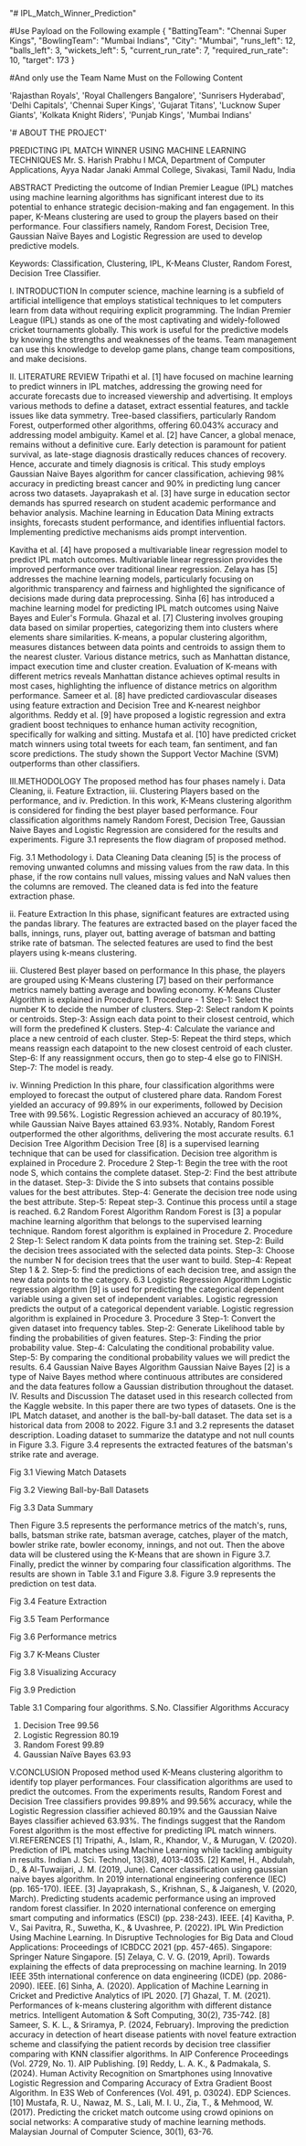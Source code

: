 "# IPL_Match_Winner_Prediction" 





#Use Payload on the Following example
{
    "BattingTeam": "Chennai Super Kings",
    "BowlingTeam": "Mumbai Indians",
    "City": "Mumbai",
    "runs_left": 12,
    "balls_left": 3,
    "wickets_left": 5,
    "current_run_rate": 7,
    "required_run_rate": 10,
    "target": 173
}


#And only use the Team Name Must on the Following Content

'Rajasthan Royals',
'Royal Challengers Bangalore',
'Sunrisers Hyderabad',
'Delhi Capitals',
'Chennai Super Kings',
'Gujarat Titans',
'Lucknow Super Giants',
'Kolkata Knight Riders',
'Punjab Kings',
'Mumbai Indians'








'# ABOUT THE PROJECT'


PREDICTING IPL MATCH WINNER USING MACHINE LEARNING TECHNIQUES
Mr. S. Harish Prabhu
I MCA,
Department of Computer Applications, 
Ayya Nadar Janaki Ammal College,
Sivakasi, Tamil Nadu, India	



ABSTRACT
Predicting the outcome of Indian Premier League (IPL) matches using machine learning algorithms has significant interest due to its potential to enhance strategic decision-making and fan engagement. In this paper, K-Means clustering are used to group the players based on their performance. Four classifiers namely, Random Forest, Decision Tree, Gaussian Naïve Bayes and Logistic Regression are used to develop predictive models. 

Keywords: Classification, Clustering, IPL, K-Means Cluster, Random Forest, Decision Tree Classifier.

I. INTRODUCTION
In computer science, machine learning is a subfield of artificial intelligence that employs statistical techniques to let computers learn from data without requiring explicit programming. The Indian Premier League (IPL) stands as one of the most captivating and widely-followed cricket tournaments globally. This work is useful for the predictive models by knowing the strengths and weaknesses of the teams. Team management can use this knowledge to develop game plans, change team compositions, and make decisions.

II. LITERATURE REVIEW
Tripathi et al. [1] have focused on machine learning to predict winners in IPL matches, addressing the growing need for accurate forecasts due to increased viewership and advertising. It employs various methods to define a dataset, extract essential features, and tackle issues like data symmetry. Tree-based classifiers, particularly Random Forest, outperformed other algorithms, offering 60.043% accuracy and addressing model ambiguity. Kamel et al. [2] have Cancer, a global menace, remains without a definitive cure. Early detection is paramount for patient survival, as late-stage diagnosis drastically reduces chances of recovery. Hence, accurate and timely diagnosis is critical. This study employs Gaussian Naive Bayes algorithm for cancer classification, achieving 98% accuracy in predicting breast cancer and 90% in predicting lung cancer across two datasets. Jayaprakash et al. [3] have surge in education sector demands has spurred research on student academic performance and behavior analysis. Machine learning in Education Data Mining extracts insights, forecasts student performance, and identifies influential factors. Implementing predictive mechanisms aids prompt intervention. 

Kavitha et al. [4] have proposed a multivariable linear regression model to predict IPL match outcomes. Multivariable linear regression provides the improved performance over traditional linear regression. Zelaya has [5] addresses the machine learning models, particularly focusing on algorithmic transparency and fairness and highlighted the significance of decisions made during data preprocessing. Sinha [6] has introduced a machine learning model for predicting IPL match outcomes using Naive Bayes and Euler's Formula. 
Ghazal et al. [7] Clustering involves grouping data based on similar properties, categorizing them into clusters where elements share similarities. K-means, a popular clustering algorithm, measures distances between data points and centroids to assign them to the nearest cluster. Various distance metrics, such as Manhattan distance, impact execution time and cluster creation. Evaluation of K-means with different metrics reveals Manhattan distance achieves optimal results in most cases, highlighting the influence of distance metrics on algorithm performance. 
Sameer et al. [8] have predicted cardiovascular diseases using feature extraction and Decision Tree and K-nearest neighbor algorithms. Reddy et al. [9] have proposed a logistic regression and extra gradient boost techniques to enhance human activity recognition, specifically for walking and sitting. Mustafa et al. [10] have predicted cricket match winners using total tweets for each team, fan sentiment, and fan score predictions. The study shown the Support Vector Machine (SVM) outperforms than other classifiers.

III.METHODOLOGY
The proposed method has four phases namely i. Data Cleaning, ii. Feature Extraction, iii. Clustering Players based on the performance, and iv. Prediction. In this work, K-Means clustering algorithm is considered for finding the best player based performance. Four classification algorithms namely Random Forest, Decision Tree, Gaussian Naive Bayes and Logistic Regression are considered for the results and experiments. Figure 3.1 represents the flow diagram of proposed method. 








Fig. 3.1 Methodology
i. Data Cleaning
Data cleaning [5] is the process of removing unwanted columns and missing values from the raw data. In this phase, if the row contains null values, missing values and NaN values then the columns are removed. The cleaned data is fed into the feature extraction phase. 

ii. Feature Extraction
In this phase, significant features are extracted using the pandas library. The features are extracted based on the player faced the balls, innings, runs, player out, batting average of batsman and  batting strike rate of batsman. The selected features are used to find the best players using k-means clustering.  

iii. Clustered Best player based on performance
In this phase, the players are grouped using K-Means clustering [7] based on their performance metrics namely batting average and bowling economy. K-Means Cluster Algorithm is explained in Procedure 1. 
Procedure - 1
Step-1: Select the number K to decide the number of clusters.
Step-2: Select random K points or centroids. 
Step-3: Assign each data point to their closest centroid, which will form the predefined K clusters.
Step-4: Calculate the variance and place a new centroid of each cluster.
Step-5: Repeat the third steps, which means reassign each datapoint to the new closest centroid of each cluster.
Step-6: If any reassignment occurs, then go to step-4 else go to FINISH.
Step-7: The model is ready.

iv. Winning Prediction
In this phare, four classification algorithms were employed to forecast the output of clustered phare data. Random Forest yielded an accuracy of 99.89% in our experiments, followed by Decision Tree with 99.56%. Logistic Regression achieved an accuracy of 80.19%, while Gaussian Naive Bayes attained 63.93%. Notably, Random Forest outperformed the other algorithms, delivering the most accurate results.
6.1 Decision Tree Algorithm
Decision Tree [8] is a supervised learning technique that can be used for classification. Decision tree algorithm is explained in Procedure 2.
Procedure 2
Step-1: Begin the tree with the root node S, which contains the complete dataset.
Step-2: Find the best attribute in the dataset.
Step-3: Divide the S into subsets that contains possible values for the best attributes.
Step-4: Generate the decision tree node using the best attribute.
Step-5: Repeat step-3. Continue this process until a stage is reached.
6.2 Random Forest Algorithm
Random Forest is [3] a popular machine learning algorithm that belongs to the supervised learning technique. 
Random forest algorithm is explained in Procedure 2. 
Procedure 2
Step-1: Select random K data points from the training set.
Step-2: Build the decision trees associated with the selected data points.
Step-3: Choose the number N for decision trees that the user want to build.
Step-4: Repeat Step 1 & 2.
Step-5: find the predictions of each decision tree, and assign the new data points to the category.
6.3 Logistic Regression Algorithm
Logistic regression algorithm [9] is used for predicting the categorical dependent variable using a given set of independent variables. Logistic regression predicts the output of a categorical dependent variable. Logistic regression algorithm is explained in Procedure 3.
Procedure 3 
Step-1: Convert the given dataset into frequency tables.
Step-2: Generate Likelihood table by finding the probabilities of given features.
Step-3: Finding the prior probability value. 
Step-4: Calculating the conditional probability value.
Step-5: By comparing the conditional probability values we will predict the results.
6.4 Gaussian Naive Bayes Algorithm
Gaussian Naive Bayes [2] is a type of Naive Bayes method where continuous attributes are considered and the data features follow a Gaussian distribution throughout the dataset. 
IV. Results and Discussion
The dataset used in this research collected from the Kaggle website. In this paper there are two types of datasets. One is the IPL Match dataset, and another is the ball-by-ball dataset. The data set is a historical data from 2008 to 2022. Figure 3.1 and 3.2 represents the dataset description. Loading dataset to summarize the datatype and not null counts in Figure 3.3. 
Figure 3.4 represents the extracted features of the batsman's strike rate and average. 

 

Fig 3.1 Viewing Match Datasets

 

Fig 3.2 Viewing Ball-by-Ball Datasets


 

Fig 3.3 Data Summary



Then Figure 3.5 represents the performance metrics of the match's, runs, balls, batsman strike rate, batsman average, catches, player of the match, bowler strike rate, bowler economy, innings, and not out. Then the above data will be clustered using the K-Means that are shown in Figure 3.7. Finally, predict the winner by comparing four classification algorithms. The results are shown in Table 3.1 and Figure 3.8. Figure 3.9 represents the prediction on test data.

 

Fig 3.4 Feature Extraction

 
Fig 3.5 Team Performance

 

Fig 3.6 Performance metrics
 
Fig 3.7 K-Means Cluster
 
Fig 3.8 Visualizing Accuracy  
               
Fig 3.9 Prediction

Table 3.1 Comparing four algorithms.
S.No.	Classifier Algorithms	Accuracy
1.	Decision Tree 	99.56
2.	Logistic Regression 	80.19
3.	Random Forest 	99.89
4.	Gaussian Naïve Bayes 	63.93

V.CONCLUSION
Proposed method used K-Means clustering algorithm to identify top player performances. Four classification algorithms are used to predict the outcomes. From the experiments results, Random Forest and Decision Tree classifiers provides 99.89% and 99.56% accuracy, while the Logistic Regression classifier achieved 80.19% and the Gaussian Naive Bayes classifier achieved 63.93%. The findings suggest that the Random Forest algorithm is the most effective for predicting IPL match winners.
VI.REFERENCES
[1] Tripathi, A., Islam, R., Khandor, V., & Murugan, V. (2020). Prediction of IPL matches using Machine Learning while tackling ambiguity in results. Indian J. Sci. Technol, 13(38), 4013-4035.
[2] Kamel, H., Abdulah, D., & Al-Tuwaijari, J. M. (2019, June). Cancer classification using gaussian naive bayes algorithm. In 2019 international engineering conference (IEC) (pp. 165-170). IEEE.
[3] Jayaprakash, S., Krishnan, S., & Jaiganesh, V. (2020, March). Predicting students academic performance using an improved random forest classifier. In 2020 international conference on emerging smart computing and informatics (ESCI) (pp. 238-243). IEEE.
[4] Kavitha, P. V., Sai Pavitra, R., Suwetha, K., & Uvashree, P. (2022). IPL Win Prediction Using Machine Learning. In Disruptive Technologies for Big Data and Cloud Applications: Proceedings of ICBDCC 2021 (pp. 457-465). Singapore: Springer Nature Singapore.
[5] Zelaya, C. V. G. (2019, April). Towards explaining the effects of data preprocessing on machine learning. In 2019 IEEE 35th international conference on data engineering (ICDE) (pp. 2086-2090). IEEE.
[6] Sinha, A. (2020). Application of Machine Learning in Cricket and Predictive Analytics of IPL 2020.
[7] Ghazal, T. M. (2021). Performances of k-means clustering algorithm with different distance metrics. Intelligent Automation & Soft Computing, 30(2), 735-742.
[8] Sameer, S. K. L., & Sriramya, P. (2024, February). Improving the prediction accuracy in detection of heart disease patients with novel feature extraction scheme and classifying the patient records by decision tree classifier comparing with KNN classifier algorithms. In AIP Conference Proceedings (Vol. 2729, No. 1). AIP Publishing.
[9] Reddy, L. A. K., & Padmakala, S. (2024). Human Activity Recognition on Smartphones using Innovative Logistic Regression and Comparing Accuracy of Extra Gradient Boost Algorithm. In E3S Web of Conferences (Vol. 491, p. 03024). EDP Sciences.
[10] Mustafa, R. U., Nawaz, M. S., Lali, M. I. U., Zia, T., & Mehmood, W. (2017). Predicting the cricket match outcome using crowd opinions on social networks: A comparative study of machine learning methods. Malaysian Journal of Computer Science, 30(1), 63-76.

